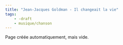 ```yaml
---
title: "Jean-Jacques Goldman - Il changeait la vie"
tags:
    - -draft
    - musique/chanson
---
```


Page créée automatiquement, mais vide.
